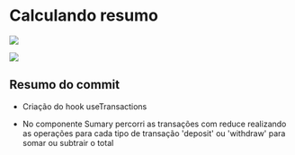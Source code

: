 # Calculando resumo

![](https://imgur.com/e6JJmnG.png)

![](https://imgur.com/3NLiUwU.png)

## Resumo do commit
* Criação do hook useTransactions

* No componente Sumary percorri as transações com reduce realizando as operações para cada tipo de transação
'deposit' ou 'withdraw' para somar ou subtrair o total
